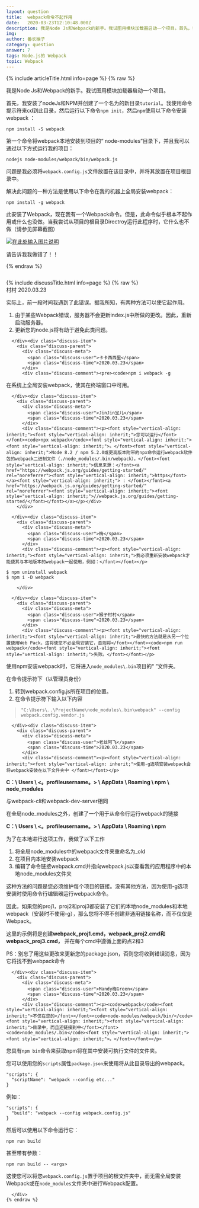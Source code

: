 ```yaml
---
layout: question
title:  webpack命令不起作用
date:   2020-03-23T12:10:48.000Z
description: 我是Node Js和Webpack的新手。我试图用模块加载器启动一个项目。首先，我安装了nodeJs和NPM并创建了一个名为的新目录tutorial。...
img: 
author: 番长猴子
category: question
answer: 7
tags: Node.js的 Webpack
topic: Webpack
---
```

<div class="article-root">
  <div class="article">
    {% include articleTitle.html info=page %}
    {% raw %}
    <div class="article-content"><p><font style="vertical-align: inherit;"><font style="vertical-align: inherit;">我是Node Js和Webpack的新手。</font><font style="vertical-align: inherit;">我试图用模块加载器启动一个项目。</font></font></p>

<p><font style="vertical-align: inherit;"><font style="vertical-align: inherit;">首先，我安装了nodeJs和NPM并创建了一个名为的新目录</font></font><code>tutorial</code><font style="vertical-align: inherit;"><font style="vertical-align: inherit;">。</font><font style="vertical-align: inherit;">我使用命令提示符来cd到此目录，然后运行以下命令</font></font><code>npm init</code><font style="vertical-align: inherit;"><font style="vertical-align: inherit;">，然后</font></font><code>npm</code><font style="vertical-align: inherit;"><font style="vertical-align: inherit;">使用</font><font style="vertical-align: inherit;">以下命令</font><font style="vertical-align: inherit;">安装webpack </font><font style="vertical-align: inherit;">：</font></font></p>

<pre><code>npm install -S webpack
</code></pre>

<p><font style="vertical-align: inherit;"><font style="vertical-align: inherit;">第一个命令将webpack本地安装到项目的“ node-modules”目录下，并且我可以通过以下方式运行我的项目： </font></font></p>

<pre><code>nodejs node-modules/webpack/bin/webpack.js
</code></pre>

<p><font style="vertical-align: inherit;"><font style="vertical-align: inherit;">问题是我必须将</font></font><code>webpack.config.js</code><font style="vertical-align: inherit;"><font style="vertical-align: inherit;">文件放置在该目录中，并将其放置在项目根目录中。</font></font></p>

<p><font style="vertical-align: inherit;"><font style="vertical-align: inherit;">解决此问题的一种方法是使用以下命令在我的机器上全局安装webpack： </font></font></p>

<pre><code>npm install -g webpack
</code></pre>

<p><font style="vertical-align: inherit;"><font style="vertical-align: inherit;">此安装了Webpack，现在我有一个Webpack命令。</font><font style="vertical-align: inherit;">但是，此命令似乎根本不起作用或什么也没做。</font><font style="vertical-align: inherit;">当我尝试从项目的根目录Directroy运行此程序时，它什么也不做（请参见屏幕截图）</font></font></p>

<p><a href="https://www.samyoc.com//uploads/users/8372/images/thumbnails/1584965448619.png" data-src="https://www.samyoc.com//uploads/users/8372/images/1584965448619.png" rel="noreferrer"><img src="https://i.stack.imgur.com/c3NDJ.png" alt="在此处输入图片说明"></a></p>

<p><font style="vertical-align: inherit;"><font style="vertical-align: inherit;">请告诉我我做错了！！</font></font></p></div>
    {% endraw %}
  </div>
  <p style="height: 0;width:0;overflow: hidden;"> 第3025篇《webpack命令不起作用》来自Winter(https://github.com/aiyld/aiyld.github.io)的站点</p>
  <div class="discuss-wrapper">
    {% include discussTitle.html info=page %}
    {% raw %}
    <div class="discuss-item">
        <div class="discuss-parent">
          <div class="discuss-meta">
            <span class="discuss-user">村村</span>
            <span class="discuss-time">2020.03.23</span>
          </div>
          <div class="discuss-comment"><p><font style="vertical-align: inherit;"><font style="vertical-align: inherit;">实际上，前一段时间我遇到了此错误。</font><font style="vertical-align: inherit;">据我所知，有两种方法可以使它起作用。</font></font></p>

<ol>
<li><font style="vertical-align: inherit;"><font style="vertical-align: inherit;">由于某些Webpack错误，服务器不会更新index.js中所做的更改。</font><font style="vertical-align: inherit;">因此，重新启动服务器。</font></font></li>
<li><font style="vertical-align: inherit;"><font style="vertical-align: inherit;">更新您的node.js将有助于避免此类问题。</font></font></li>
</ol></div>
        </div>
        
      </div><div class="discuss-item">
        <div class="discuss-parent">
          <div class="discuss-meta">
            <span class="discuss-user">卡卡西西里</span>
            <span class="discuss-time">2020.03.23</span>
          </div>
          <div class="discuss-comment"><pre><code>npm i webpack -g
</code></pre>

<p><font style="vertical-align: inherit;"><font style="vertical-align: inherit;">在系统上全局安装webpack，使其在终端窗口中可用。</font></font></p></div>
        </div>
        
      </div><div class="discuss-item">
        <div class="discuss-parent">
          <div class="discuss-meta">
            <span class="discuss-user">JinJin宝儿</span>
            <span class="discuss-time">2020.03.23</span>
          </div>
          <div class="discuss-comment"><p><font style="vertical-align: inherit;"><font style="vertical-align: inherit;">您可以运行</font></font><code>npx webpack</code><font style="vertical-align: inherit;"><font style="vertical-align: inherit;">。</font><font style="vertical-align: inherit;">Node 8.2 / npm 5.2.0或更高版本附带的npx命令运行webpack软件包的webpack二进制文件（./node_modules/.bin/webpack）。</font><font style="vertical-align: inherit;">信息来源：</font><a href="https://webpack.js.org/guides/getting-started/" rel="noreferrer"><font style="vertical-align: inherit;">https</font></a><font style="vertical-align: inherit;"> : </font></font><a href="https://webpack.js.org/guides/getting-started/" rel="noreferrer"><font style="vertical-align: inherit;"><font style="vertical-align: inherit;">//webpack.js.org/guides/getting-started/</font></font></a></p></div>
        </div>
        
      </div><div class="discuss-item">
        <div class="discuss-parent">
          <div class="discuss-meta">
            <span class="discuss-user">梅</span>
            <span class="discuss-time">2020.03.23</span>
          </div>
          <div class="discuss-comment"><p><font style="vertical-align: inherit;"><font style="vertical-align: inherit;">我必须重新安装webpack才能使其与本地版本的webpack一起使用，例如：</font></font></p>

<pre><code>$ npm uninstall webpack<font></font>
$ npm i -D webpack<font></font>
</code></pre></div>
        </div>
        
      </div><div class="discuss-item">
        <div class="discuss-parent">
          <div class="discuss-meta">
            <span class="discuss-user">猴子村村</span>
            <span class="discuss-time">2020.03.23</span>
          </div>
          <div class="discuss-comment"><p><font style="vertical-align: inherit;"><font style="vertical-align: inherit;">最快的方法就是从另一个位置使用Web Pack，这将使您不必全局安装它，否则将</font></font><code>npm run webpack</code><font style="vertical-align: inherit;"><font style="vertical-align: inherit;">失败。</font></font></p>

<p><font style="vertical-align: inherit;"><font style="vertical-align: inherit;">使用npm安装webpack时，它将进入</font></font><code>node_modules\.bin</code><font style="vertical-align: inherit;"><font style="vertical-align: inherit;">项目</font><font style="vertical-align: inherit;">的“ </font><font style="vertical-align: inherit;">”文件夹。</font></font></p>

<p><font style="vertical-align: inherit;"><font style="vertical-align: inherit;">在命令提示符下（以管理员身份）</font></font></p>

<ol>
<li><font style="vertical-align: inherit;"><font style="vertical-align: inherit;">转到webpack.config.js所在项目的位置。 </font></font></li>
<li><font style="vertical-align: inherit;"><font style="vertical-align: inherit;">在命令提示符下输入以下内容 </font></font></li>
</ol>

<blockquote>
<pre><code>"C:\Users\..\ProjectName\node_modules\.bin\webpack" --config webpack.config.vendor.js
</code></pre>
</blockquote></div>
        </div>
        
      </div><div class="discuss-item">
        <div class="discuss-parent">
          <div class="discuss-meta">
            <span class="discuss-user">老丝阿飞</span>
            <span class="discuss-time">2020.03.23</span>
          </div>
          <div class="discuss-comment"><p><font style="vertical-align: inherit;"><font style="vertical-align: inherit;">使用-g选项安装webpack会将webpack安装在以下文件夹中 </font></font></p>

<p><strong><font style="vertical-align: inherit;"><font style="vertical-align: inherit;">C：\ Users \ &lt;。profileusername。&gt; \ AppData \ Roaming \ npm \ node_modules</font></font></strong></p>

<p><font style="vertical-align: inherit;"><font style="vertical-align: inherit;">与webpack-cli和webpack-dev-server相同</font></font></p>

<p><font style="vertical-align: inherit;"><font style="vertical-align: inherit;">在全局node_modules之外，创建了一个用于从命令行运行webpack的链接</font></font></p>

<p><strong><font style="vertical-align: inherit;"><font style="vertical-align: inherit;">C：\ Users \ &lt;。profileusername。&gt; \ AppData \ Roaming \ npm</font></font></strong> </p>

<p><font style="vertical-align: inherit;"><font style="vertical-align: inherit;">为了在本地进行这项工作，我做了以下工作</font></font></p>

<ol>
<li><font style="vertical-align: inherit;"><font style="vertical-align: inherit;">将全局node_modules中的webpack文件夹重命名为_old</font></font></li>
<li><font style="vertical-align: inherit;"><font style="vertical-align: inherit;">在项目内本地安装webpack</font></font></li>
<li><font style="vertical-align: inherit;"><font style="vertical-align: inherit;">编辑了命令链接webpack.cmd并指向webpack.js以查看我的应用程序中的本地node_modules文件夹</font></font></li>
</ol>

<p><font style="vertical-align: inherit;"><font style="vertical-align: inherit;">这种方法的问题是您必须维护每个项目的链接。</font><font style="vertical-align: inherit;">没有其他方法，因为使用-g选项安装时使用命令行编辑器运行webpack命令。</font></font></p>

<p><font style="vertical-align: inherit;"><font style="vertical-align: inherit;">因此，如果您的proj1，proj2和proj3都安装了它们的本地node_modules和本地webpack（安装时不使用-g），那么您将不得不创建非通用链接名称，而不仅仅是Webpack。 </font></font></p>

<p><font style="vertical-align: inherit;"><font style="vertical-align: inherit;">这里的示例将是创建</font></font><strong><font style="vertical-align: inherit;"><font style="vertical-align: inherit;">webpack_proj1.cmd，webpack_proj2.cmd和webpack_proj3.cmd，</font></font></strong><font style="vertical-align: inherit;"><font style="vertical-align: inherit;"> 
并在每个cmd中遵循上面的点2和3</font></font></p>

<p><font style="vertical-align: inherit;"><font style="vertical-align: inherit;">PS：别忘了用这些更改来更新您的package.json，否则您将收到错误消息，因为它将找不到webpack命令</font></font></p></div>
        </div>
        
      </div><div class="discuss-item">
        <div class="discuss-parent">
          <div class="discuss-meta">
            <span class="discuss-user">Mandy梅Green</span>
            <span class="discuss-time">2020.03.23</span>
          </div>
          <div class="discuss-comment"><p><code>webpack</code><font style="vertical-align: inherit;"><font style="vertical-align: inherit;">不仅在您的</font></font><code>node-modules/webpack/bin/</code><font style="vertical-align: inherit;"><font style="vertical-align: inherit;">目录中，而且还链接到中</font></font><code>node_modules/.bin</code><font style="vertical-align: inherit;"><font style="vertical-align: inherit;">。</font></font></p>

<p><font style="vertical-align: inherit;"><font style="vertical-align: inherit;">您具有</font></font><code>npm bin</code><font style="vertical-align: inherit;"><font style="vertical-align: inherit;">命令来获取npm将在其中安装可执行文件的文件夹。</font></font></p>

<p><font style="vertical-align: inherit;"><font style="vertical-align: inherit;">您可以使用您的</font></font><code>scripts</code><font style="vertical-align: inherit;"><font style="vertical-align: inherit;">属性</font></font><code>package.json</code><font style="vertical-align: inherit;"><font style="vertical-align: inherit;">来使用将从此目录导出的webpack。</font></font></p>

<pre><code>"scripts": {<font></font>
  "scriptName": "webpack --config etc..."<font></font>
}<font></font>
</code></pre>

<p><font style="vertical-align: inherit;"><font style="vertical-align: inherit;">例如：</font></font></p>

<pre><code>"scripts": {<font></font>
  "build": "webpack --config webpack.config.js"<font></font>
}<font></font>
</code></pre>

<p><font style="vertical-align: inherit;"><font style="vertical-align: inherit;">然后可以使用以下命令运行它：</font></font></p>

<pre><code>npm run build
</code></pre>

<p><font style="vertical-align: inherit;"><font style="vertical-align: inherit;">甚至带有参数：</font></font></p>

<pre><code>npm run build -- &lt;args&gt;
</code></pre>

<p><font style="vertical-align: inherit;"><font style="vertical-align: inherit;">这使您可以将您</font></font><code>webpack.config.js</code><font style="vertical-align: inherit;"><font style="vertical-align: inherit;">置于项目的根文件夹中，而无需全局安装Webpack或在</font></font><code>node_modules</code><font style="vertical-align: inherit;"><font style="vertical-align: inherit;">文件夹中进行</font><font style="vertical-align: inherit;">Webpack配置</font><font style="vertical-align: inherit;">。</font></font></p></div>
        </div>
        
      </div>
    {% endraw %}
  </div>
<div>
